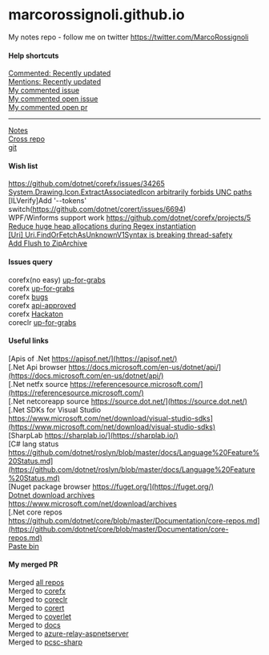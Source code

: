 # marcorossignoli.github.io
My notes repo - follow me on twitter <a href="https://twitter.com/MarcoRossignoli">https://twitter.com/MarcoRossignoli</a>

#### Help shortcuts

[Commented: Recently updated](https://github.com/issues?utf8=%E2%9C%93&q=commenter%3AMarcoRossignoli+sort%3Aupdated-desc+)  
[Mentions: Recently updated](https://github.com/issues?utf8=%E2%9C%93&q=mentions%3AMarcoRossignoli+sort%3Aupdated-desc+)  
[My commented issue](https://github.com/issues?utf8=%E2%9C%93&q=is%3Aissue+commenter%3AMarcoRossignoli+sort%3Aupdated-desc+)  
[My commented open issue](https://github.com/issues?q=is%3Aopen+is%3Aissue+commenter%3AMarcoRossignoli+sort%3Aupdated-desc)  
[My commented open pr](https://github.com/issues?utf8=%E2%9C%93&q=is%3Aopen+is%3Apr+commenter%3AMarcoRossignoli+sort%3Aupdated-desc+)  

---

[Notes](https://github.com/MarcoRossignoli/marcorossignoli.github.io/blob/master/docs/corefx/notes.md)  
[Cross repo](https://github.com/MarcoRossignoli/marcorossignoli.github.io/blob/master/docs/corefx/crossRepoManaged.md)  
[git](https://github.com/MarcoRossignoli/marcorossignoli.github.io/blob/master/docs/git/notes.md)  


#### Wish list
https://github.com/dotnet/corefx/issues/34265  
[System.Drawing.Icon.ExtractAssociatedIcon arbitrarily forbids UNC paths](https://github.com/dotnet/corefx/issues/34122)  
[ILVerify]Add '--tokens' switch(https://github.com/dotnet/corert/issues/6694)  
WPF/Winforms support work https://github.com/dotnet/corefx/projects/5  
[Reduce huge heap allocations during Regex instantiation](https://github.com/dotnet/corefx/issues/30507)  
[[Uri] Uri.FindOrFetchAsUnknownV1Syntax is breaking thread-safety](https://github.com/dotnet/corefx/issues/29360)  
[Add Flush to ZipArchive](https://github.com/dotnet/corefx/issues/25273#issuecomment-412282034)  


#### Issues query

corefx(no easy) [up-for-grabs](https://github.com/dotnet/corefx/issues?q=is%3Aissue+is%3Aopen+label%3Aup-for-grabs+-label%3Aeasy)  
corefx [up-for-grabs](https://github.com/dotnet/corefx/issues?q=is%3Aissue+is%3Aopen+label%3Aup-for-grabs)  
corefx [bugs](https://github.com/dotnet/corefx/issues?utf8=%E2%9C%93&q=is%3Aissue+is%3Aopen+label%3Abug)  
corefx [api-approved](https://github.com/dotnet/corefx/labels/api-approved)  
corefx [Hackaton](https://github.com/dotnet/corefx/issues?q=is%3Aissue+is%3Aopen+label%3AHackathon)  
coreclr [up-for-grabs](https://github.com/dotnet/coreclr/issues?q=is%3Aissue+is%3Aopen+label%3Aup-for-grabs)

#### Useful links

[Apis of .Net https://apisof.net/](https://apisof.net/)  
[.Net Api browser https://docs.microsoft.com/en-us/dotnet/api/](https://docs.microsoft.com/en-us/dotnet/api/)  
[.Net netfx source https://referencesource.microsoft.com/](https://referencesource.microsoft.com/)  
[.Net netcoreapp source https://source.dot.net/](https://source.dot.net/)  
[.Net SDKs for Visual Studio https://www.microsoft.com/net/download/visual-studio-sdks](https://www.microsoft.com/net/download/visual-studio-sdks)  
[SharpLab https://sharplab.io/](https://sharplab.io/)  
[C# lang status https://github.com/dotnet/roslyn/blob/master/docs/Language%20Feature%20Status.md](https://github.com/dotnet/roslyn/blob/master/docs/Language%20Feature%20Status.md)  
[Nuget package browser https://fuget.org/](https://fuget.org/)  
[Dotnet download archives https://www.microsoft.com/net/download/archives ](https://www.microsoft.com/net/download/archives)  
[.Net core repos https://github.com/dotnet/core/blob/master/Documentation/core-repos.md](https://github.com/dotnet/core/blob/master/Documentation/core-repos.md)  
[Paste bin](https://pastebin.com/)  

#### My merged PR
  
Merged [all repos](https://github.com/pulls?utf8=%E2%9C%93&q=is%3Amerged+is%3Apr+author%3AMarcoRossignoli+is%3Amerged+is%3Apr+author%3AMarcoRossignoli+-repo%3AMarcoRossignoli%2Fmarcorossignoli.github.io+)  
Merged to [corefx](https://github.com/dotnet/corefx/pulls?utf8=%E2%9C%93&q=is%3Amerged+is%3Apr+author%3AMarcoRossignoli+)  
Merged to [coreclr](https://github.com/dotnet/coreclr/pulls?utf8=%E2%9C%93&q=is%3Amerged+is%3Apr+author%3AMarcoRossignoli+)  
Merged to [corert](https://github.com/dotnet/corert/pulls?utf8=%E2%9C%93&q=is%3Amerged+is%3Apr+author%3AMarcoRossignoli+)  
Merged to [coverlet](https://github.com/tonerdo/coverlet/pulls?utf8=%E2%9C%93&q=is%3Amerged+is%3Apr+author%3AMarcoRossignoli+)  
Merged to [docs](https://github.com/dotnet/docs/pulls?utf8=%E2%9C%93&q=is%3Amerged+is%3Apr+author%3AMarcoRossignoli+)  
Merged to [azure-relay-aspnetserver](https://github.com/Azure/azure-relay-aspnetserver/pulls?utf8=%E2%9C%93&q=is%3Amerged+is%3Apr+author%3AMarcoRossignoli+)  
Merged to [pcsc-sharp](https://github.com/danm-de/pcsc-sharp/pulls?utf8=%E2%9C%93&q=is%3Amerged+is%3Apr+author%3AMarcoRossignoli+)  

